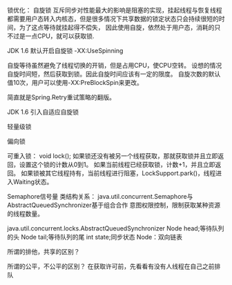 锁优化：
自旋锁
互斥同步对性能最大的影响是阻塞的实现，挂起线程与恢复线程都需要用户态转入内核态，但是很多情况下共享数据的锁定状态只会持续很短的时间，为了这点等待就挂起得不偿失，
因此使用自旋，依然处于用户态，消耗的只不过是一点CPU，就可以获取锁.

JDK 1.6 默认开启自旋锁
-XX:UseSpinning

自旋等待虽然避免了线程切换的开销，但是占用CPU，使CPU空转。
设想的情况自旋时间短，然后获取到锁。因此自旋时间应该有一定的限度。
自旋次数的默认值10次，用户可以使用-XX:PreBlockSpin来更改。

简直就是Spring.Retry重试策略的翻版。

JDK 1.6 引入自适应自旋锁


轻量级锁

偏向锁




可重入锁：
void lock();
如果锁还没有被另一个线程获取，那就获取锁并且立即返回，设置这个锁的计数从0到1。
如果当前线程已经获取锁，计数+1，并且立即返回。
如果锁被其它线程持有，当前线程进行阻塞，LockSupport.park()，线程进入Waiting状态。





Semaphore信号量
类结构关系：
java.util.concurrent.Semaphore与AbstractQueuedSynchronizer基于组合合作
意图权限控制，限制获取某种资源的线程数量。


java.util.concurrent.locks.AbstractQueuedSynchronizer
Node head;等待队列的头
Node tail;等待队列的尾
int state;同步状态
Node：双向链表


所谓的排他，共享的区别？


所谓的公平，不公平的区别？
在获取许可前，先看看有没有人线程在自己之前排队










